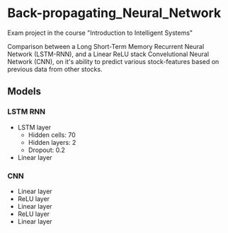 # Back-propagating_Neural_Network
Exam project in the course "Introduction to Intelligent Systems"

Comparison between a Long Short-Term Memory Recurrent Neural Network (LSTM-RNN), and a Linear ReLU stack Convelutional Neural Network (CNN), on it's ability to predict various stock-features based on previous data from other stocks.

## Models
### LSTM RNN
 - LSTM layer
   - Hidden cells: 70
   - Hidden layers: 2
   - Dropout: 0.2
 - Linear layer

### CNN 
- Linear layer
- ReLU layer
- Linear layer
- ReLU layer
- Linear layer
